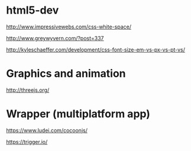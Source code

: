 html5-dev
=========

http://www.impressivewebs.com/css-white-space/

http://www.greywyvern.com/?post=337

http://kyleschaeffer.com/development/css-font-size-em-vs-px-vs-pt-vs/

Graphics and animation
=========

http://threejs.org/

Wrapper (multiplatform app)
=======

https://www.ludei.com/cocoonjs/

https://trigger.io/
